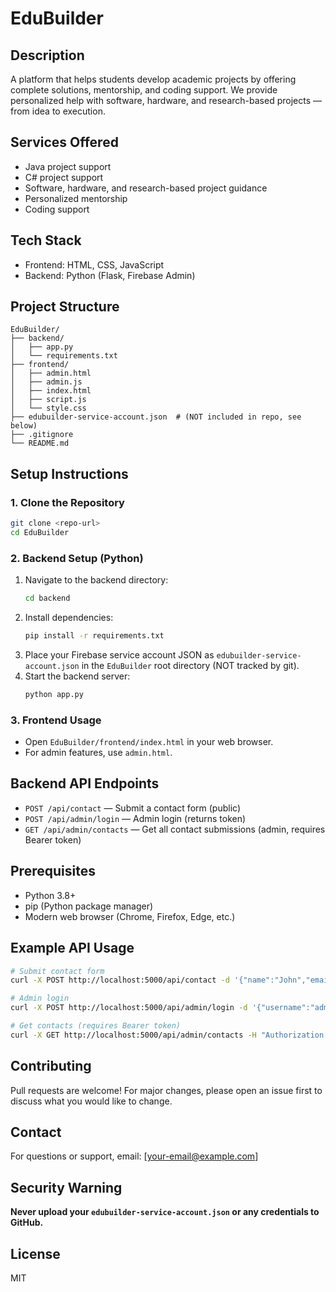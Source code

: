 # EduBuilder

## Description
A platform that helps students develop academic projects by offering complete solutions, mentorship, and coding support. We provide personalized help with software, hardware, and research-based projects — from idea to execution.

## Services Offered
- Java project support
- C# project support
- Software, hardware, and research-based project guidance
- Personalized mentorship
- Coding support

## Tech Stack
- Frontend: HTML, CSS, JavaScript
- Backend: Python (Flask, Firebase Admin)

## Project Structure

```
EduBuilder/
├── backend/
│   ├── app.py
│   └── requirements.txt
├── frontend/
│   ├── admin.html
│   ├── admin.js
│   ├── index.html
│   ├── script.js
│   └── style.css
├── edubuilder-service-account.json  # (NOT included in repo, see below)
├── .gitignore
└── README.md
```

## Setup Instructions

### 1. Clone the Repository
```bash
git clone <repo-url>
cd EduBuilder
```

### 2. Backend Setup (Python)
1. Navigate to the backend directory:
   ```bash
   cd backend
   ```
2. Install dependencies:
   ```bash
   pip install -r requirements.txt
   ```
3. Place your Firebase service account JSON as `edubuilder-service-account.json` in the `EduBuilder` root directory (NOT tracked by git).
4. Start the backend server:
   ```bash
   python app.py
   ```

### 3. Frontend Usage
- Open `EduBuilder/frontend/index.html` in your web browser.
- For admin features, use `admin.html`.

## Backend API Endpoints
- `POST /api/contact` — Submit a contact form (public)
- `POST /api/admin/login` — Admin login (returns token)
- `GET /api/admin/contacts` — Get all contact submissions (admin, requires Bearer token)

## Prerequisites

- Python 3.8+
- pip (Python package manager)
- Modern web browser (Chrome, Firefox, Edge, etc.)

## Example API Usage

```bash
# Submit contact form
curl -X POST http://localhost:5000/api/contact -d '{"name":"John","email":"john@example.com","message":"Hello"}' -H "Content-Type: application/json"

# Admin login
curl -X POST http://localhost:5000/api/admin/login -d '{"username":"admin","password":"yourpassword"}' -H "Content-Type: application/json"

# Get contacts (requires Bearer token)
curl -X GET http://localhost:5000/api/admin/contacts -H "Authorization: Bearer <token>"
```

## Contributing

Pull requests are welcome! For major changes, please open an issue first to discuss what you would like to change.

## Contact

For questions or support, email: [your-email@example.com]

## Security Warning
**Never upload your `edubuilder-service-account.json` or any credentials to GitHub.**

## License
MIT
